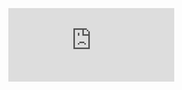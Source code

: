 <iframe src="http://free.timeanddate.com/countdown/i7luupzi/n470/cf100/cm0/cu4/ct0/cs1/ca0/cr0/ss0/cac000/cpc000/pcfff/tcfff/fs100/szw320/szh135/tat%D9%A9(%E2%9C%BF%E2%88%82%E2%80%BF%E2%88%82%E2%9C%BF)%DB%B6%20%D9%A9(%E2%9C%BF%E2%88%82%E2%80%BF%E2%88%82%E2%9C%BF)%DB%B6%20%D9%A9(%E2%9C%BF%E2%88%82%E2%80%BF%E2%88%82%E2%9C%BF)%DB%B6%20%D9%A9(%E2%9C%BF%E2%88%82%E2%80%BF%E2%88%82%E2%9C%BF)%DB%B6/tac000/tpt%20%E2%99%AB.(%E2%97%95%E2%88%A0%E2%97%95).%E2%99%AB%20%E2%99%AB.(%E2%97%95%E2%88%A0%E2%97%95).%E2%99%AB%20%E2%99%AB.(%E2%97%95%E2%88%A0%E2%97%95).%E2%99%AB%20%E2%99%AB.(%E2%97%95%E2%88%A0%E2%97%95).%E2%99%AB/tpc000/mat%E5%A7%9D%E5%BD%A4%E5%87%BA%E7%8D%84%E5%80%92%E8%A8%88%E6%99%82/mac000/mpt%E5%A7%9D%E5%BD%A4%E5%87%BA%E9%96%98%EF%BC%8C%E9%96%92%E9%9B%9C%E4%BA%BA%E7%AD%89%E5%A5%BD%E8%87%AA%E7%82%BA%E4%B9%8B/mpc000/iso2020-12-28T00:00:00/pa7" allowTransparency="true" frameborder="0" width="334" height="149"></iframe>
